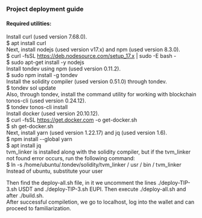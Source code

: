 ### Project deployment guide
#### Required utilities:    
Install curl (used version 7.68.0).    
$ apt install curl    
Next, install nodejs (used version v17.x) and npm (used version 8.3.0).    
$ curl -fsSL https://deb.nodesource.com/setup_17.x | sudo -E bash -    
$ sudo apt-get install -y nodejs    
Install tondev using npm (used version 0.11.2).    
$ sudo npm install -g tondev    
Install the  solidity compiler (used version 0.51.0) through tondev.    
$ tondev sol update    
Also, through tondev, install the command utility for working with blockchain tonos-cli (used version 0.24.12).    
$ tondev tonos-cli install    
Install docker (used version 20.10.12).    
$ curl -fsSL https://get.docker.com -o get-docker.sh    
$ sh get-docker.sh    
Next, install yarn (used version 1.22.17) and jq (used version 1.6).    
$ npm install --global yarn    
$ apt install jq    
tvm_linker is installed along with the solidity compiler, but if the tvm_linker not found error occurs, run the following command:    
$ ln -s /home/ubuntu/.tondev/solidity/tvm_linker / usr / bin / tvm_linker    
Instead of ubuntu, substitute your user    

Then find the deploy-all.sh file, in it we uncomment the lines ./deploy-TIP-3.sh USDT and ./deploy-TIP-3.sh EUPI. Then execute ./deploy-all.sh and after ./build.sh.    
After successful compiletion, we go to localhost, log into the wallet and can proceed to familiarization.    
